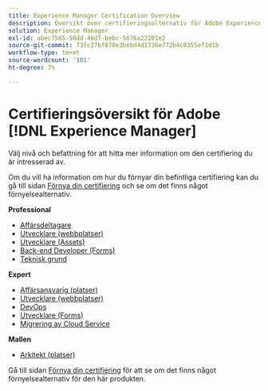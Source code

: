 ```yaml
---
title: Experience Manager Certification Overview
description: Översikt över certifieringsalternativ för Adobe Experience Manager
solution: Experience Manager
exl-id: abec7565-58dd-46d7-bebc-5676a22201e2
source-git-commit: 73fc27bf870e3bebd4d1736e772b4c8355ef1d1b
workflow-type: tm+mt
source-wordcount: '101'
ht-degree: 7%

---
```


# Certifieringsöversikt för Adobe [!DNL Experience Manager]

Välj nivå och befattning för att hitta mer information om den certifiering du är intresserad av.

Om du vill ha information om hur du förnyar din befintliga certifiering kan du gå till sidan [Förnya din certifiering](/help/certifications/renew.md) och se om det finns något förnyelsealternativ.

**Professional**

* [Affärsdeltagare](/help/certifications/aem/aem-p-business.md) <!--AD0-E126-->
* [Utvecklare (webbplatser)](/help/certifications/aem/aem-sites-p-developer.md) <!--AD0-E123-->
* [Utvecklare (Assets)](/help/certifications/aem/aem-assets-p-developer.md) <!--AD0-E129-->
* [Back-end Developer (Forms)](/help/certifications/aem/aem-forms-p-bedeveloper.md) <!--AD0-E127-->
* [Teknisk grund](/help/certifications/aem/aem-p-foundations.md) <!--AD0-E132-->

**Expert**

* [Affärsansvarig (platser)](/help/certifications/aem/aem-sites-e-business.md) <!--AD0-E121-->
* [Utvecklare (webbplatser)](/help/certifications/aem/aem-sites-e-developer.md) <!--AD0-E134-->
* [DevOps](/help/certifications/aem/aem-devops-e-engineer.md) <!--AD0-E124-->
* [Utvecklare (Forms)](/help/certifications/aem/aem-forms-e-developer.md) <!--AD0-E125-->
* [Migrering av Cloud Service](/help/certifications/aem/aem-cs-e-migration.md) <!--AD0-E136-->

**Mallen**

* [Arkitekt (platser)](/help/certifications/aem/aem-sites-m-architect.md) <!--AD0-E117-->

Gå till sidan [Förnya din certifiering](/help/certifications/renew.md) för att se om det finns något förnyelsealternativ för den här produkten.